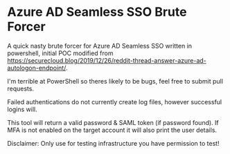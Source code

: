# Azure AD Seamless SSO Brute Forcer

A quick nasty brute forcer for Azure AD Seamless SSO written in powershell, initial POC modified from https://securecloud.blog/2019/12/26/reddit-thread-answer-azure-ad-autologon-endpoint/.

I'm terrible at PowerShell so theres likely to be bugs, feel free to submit pull requests.

Failed authentications do not currently create log files, however successful logins will.

This tool will return a valid password & SAML token (if password found). If MFA is not enabled on the target account it will also print the user details.

Disclaimer: Only use for testing infrastructure you have permission to test!
